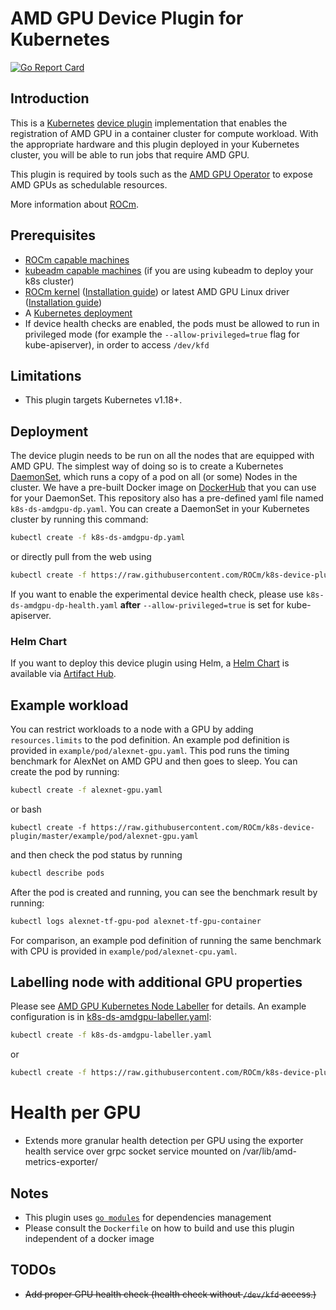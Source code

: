 # AMD GPU Device Plugin for Kubernetes

[![Go Report Card](https://goreportcard.com/badge/github.com/ROCm/k8s-device-plugin)](https://goreportcard.com/report/github.com/ROCm/k8s-device-plugin)

## Introduction

This is a [Kubernetes][k8s] [device plugin][dp] implementation that enables the registration of AMD GPU in a container cluster for compute workload.  With the appropriate hardware and this plugin deployed in your Kubernetes cluster, you will be able to run jobs that require AMD GPU.

This plugin is required by tools such as the [AMD GPU Operator](https://github.com/ROCm/gpu-operator) to expose AMD GPUs as schedulable resources.

More information about [ROCm][rocm].

## Prerequisites

* [ROCm capable machines][sysreq]
* [kubeadm capable machines][kubeadm] (if you are using kubeadm to deploy your k8s cluster)
* [ROCm kernel][rock] ([Installation guide][rocminstall]) or latest AMD GPU Linux driver ([Installation guide][amdgpuinstall])
* A [Kubernetes deployment][k8sinstall]
* If device health checks are enabled, the pods must be allowed to run in privileged mode (for example the `--allow-privileged=true` flag for kube-apiserver), in order to access `/dev/kfd`

## Limitations

* This plugin targets Kubernetes v1.18+.

## Deployment

The device plugin needs to be run on all the nodes that are equipped with AMD GPU.  The simplest way of doing so is to create a Kubernetes [DaemonSet][ds], which runs a copy of a pod on all (or some) Nodes in the cluster.  We have a pre-built Docker image on [DockerHub][dhk8samdgpudp] that you can use for your DaemonSet.  This repository also has a pre-defined yaml file named `k8s-ds-amdgpu-dp.yaml`.  You can create a DaemonSet in your Kubernetes cluster by running this command:

```bash
kubectl create -f k8s-ds-amdgpu-dp.yaml
```

or directly pull from the web using

```bash
kubectl create -f https://raw.githubusercontent.com/ROCm/k8s-device-plugin/master/k8s-ds-amdgpu-dp.yaml
```

If you want to enable the experimental device health check, please use `k8s-ds-amdgpu-dp-health.yaml` **after** `--allow-privileged=true` is set for kube-apiserver.

### Helm Chart

If you want to deploy this device plugin using Helm, a [Helm Chart][helmamdgpu] is available via [Artifact Hub][artifacthub].

## Example workload

You can restrict workloads to a node with a GPU by adding `resources.limits` to the pod definition.  An example pod definition is provided in `example/pod/alexnet-gpu.yaml`.  This pod runs the timing benchmark for AlexNet on AMD GPU and then goes to sleep. You can create the pod by running:

```bash
kubectl create -f alexnet-gpu.yaml
```

or
bash
```
kubectl create -f https://raw.githubusercontent.com/ROCm/k8s-device-plugin/master/example/pod/alexnet-gpu.yaml
```

and then check the pod status by running

```bash
kubectl describe pods
```

After the pod is created and running, you can see the benchmark result by running:

```bash
kubectl logs alexnet-tf-gpu-pod alexnet-tf-gpu-container
```

For comparison, an example pod definition of running the same benchmark with CPU is provided in `example/pod/alexnet-cpu.yaml`.

## Labelling node with additional GPU properties

Please see [AMD GPU Kubernetes Node Labeller](cmd/k8s-node-labeller/README.md) for details.  An example configuration is in [k8s-ds-amdgpu-labeller.yaml](k8s-ds-amdgpu-labeller.yaml):

```bash
kubectl create -f k8s-ds-amdgpu-labeller.yaml
```

or

```bash
kubectl create -f https://raw.githubusercontent.com/ROCm/k8s-device-plugin/master/k8s-ds-amdgpu-labeller.yaml
```

# Health per GPU

* Extends more granular health detection per GPU using the exporter health
  service over grpc socket service mounted on /var/lib/amd-metrics-exporter/

## Notes

* This plugin uses [`go modules`][gm] for dependencies management
* Please consult the `Dockerfile` on how to build and use this plugin independent of a docker image

## TODOs

* ~~Add proper GPU health check (health check without `/dev/kfd` access.)~~

[artifacthub]: https://artifacthub.io/packages/helm/amd-gpu-helm/amd-gpu
[ds]: https://kubernetes.io/docs/concepts/workloads/controllers/daemonset/
[dp]: https://kubernetes.io/docs/concepts/cluster-administration/device-plugins/
[helmamdgpu]: https://artifacthub.io/packages/helm/amd-gpu-helm/amd-gpu
[rocm]: https://rocm.docs.amd.com/en/latest/what-is-rocm.html
[rock]: https://github.com/ROCm/ROCK-Kernel-Driver
[rocminstall]: https://rocm.docs.amd.com/projects/install-on-linux/en/latest/tutorial/quick-start.html
[amdgpuinstall]: https://amdgpu-install.readthedocs.io/en/latest/
[sysreq]: https://rocm.docs.amd.com/projects/install-on-linux/en/latest/reference/system-requirements.html
[gm]: https://blog.golang.org/using-go-modules
[kubeadm]: https://kubernetes.io/docs/setup/independent/install-kubeadm/#before-you-begin
[k8sinstall]: https://kubernetes.io/docs/setup/independent/install-kubeadm
[k8s]: https://kubernetes.io
[dhk8samdgpudp]: https://hub.docker.com/r/rocm/k8s-device-plugin/
